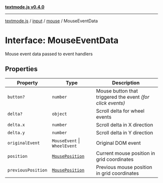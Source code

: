 [**textmode.js v0.4.0**](../../../../../../README.md)

***

[textmode.js](../../../../../../README.md) / [input](../../../README.md) / [mouse](../README.md) / MouseEventData

# Interface: MouseEventData

Mouse event data passed to event handlers

## Properties

| Property | Type | Description |
| ------ | ------ | ------ |
| <a id="button"></a> `button?` | `number` | Mouse button that triggered the event *(for click events)* |
| <a id="delta"></a> `delta?` | `object` | Scroll delta for wheel events |
| `delta.x` | `number` | Scroll delta in X direction |
| `delta.y` | `number` | Scroll delta in Y direction |
| <a id="originalevent"></a> `originalEvent` | `MouseEvent` \| `WheelEvent` | Original DOM event |
| <a id="position"></a> `position` | [`MousePosition`](MousePosition.md) | Current mouse position in grid coordinates |
| <a id="previousposition"></a> `previousPosition` | [`MousePosition`](MousePosition.md) | Previous mouse position in grid coordinates |
